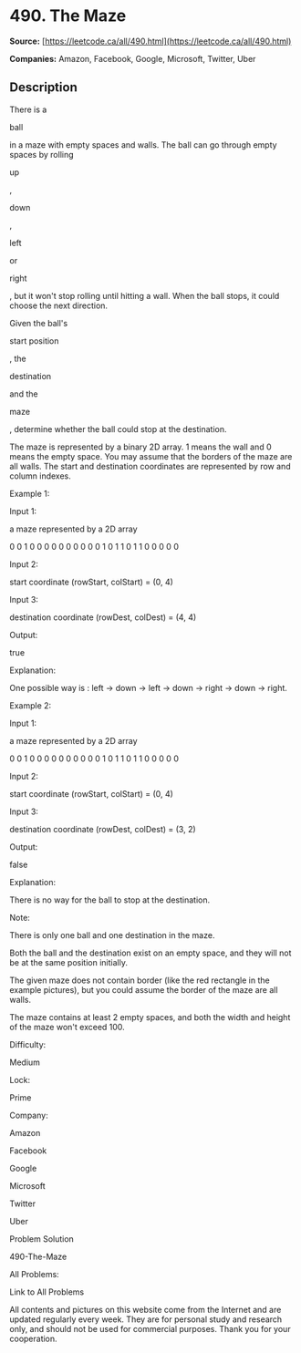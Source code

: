 # 490. The Maze

**Source:** [https://leetcode.ca/all/490.html](https://leetcode.ca/all/490.html)

**Companies:** Amazon, Facebook, Google, Microsoft, Twitter, Uber

## Description

There is a

ball

in a maze with empty spaces and walls. The ball can go through empty
        spaces by rolling

up

,

down

,

left

or

right

, but it won't stop
        rolling until hitting a wall. When the ball stops, it could choose the next direction.

Given the ball's

start position

, the

destination

and the

maze

,
        determine whether the ball could stop at the destination.

The maze is represented by a binary 2D array. 1 means the wall and 0 means the empty space.
        You may assume that the borders of the maze are all walls. The start and destination
        coordinates are represented by row and column indexes.

Example 1:

Input 1:

a maze represented by a 2D array

0 0 1 0 0
0 0 0 0 0
0 0 0 1 0
1 1 0 1 1
0 0 0 0 0

Input 2:

start coordinate (rowStart, colStart) = (0, 4)

Input 3:

destination coordinate (rowDest, colDest) = (4, 4)

Output:

true

Explanation:

One possible way is : left -> down -> left -> down -> right -> down -> right.

Example 2:

Input 1:

a maze represented by a 2D array

0 0 1 0 0
0 0 0 0 0
0 0 0 1 0
1 1 0 1 1
0 0 0 0 0

Input 2:

start coordinate (rowStart, colStart) = (0, 4)

Input 3:

destination coordinate (rowDest, colDest) = (3, 2)

Output:

false

Explanation:

There is no way for the ball to stop at the destination.

Note:

There is only one ball and one destination in the maze.

Both the ball and the destination exist on an empty space, and they will not be at the
            same position initially.

The given maze does not contain border (like the red rectangle in the example pictures),
            but you could assume the border of the maze are all walls.

The maze contains at least 2 empty spaces, and both the width and height of the maze won't
            exceed 100.

Difficulty:

Medium

Lock:

Prime

Company:

Amazon

Facebook

Google

Microsoft

Twitter

Uber

Problem Solution

490-The-Maze

All Problems:

Link to All Problems

All contents and pictures on this website come from the Internet and are updated regularly every week. They are for personal study and research only, and should not be used for commercial purposes. Thank you for your cooperation.

